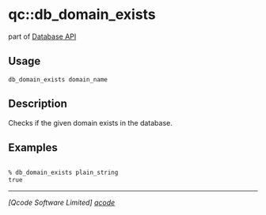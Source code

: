 qc::db_domain_exists
===========

part of [Database API](../db.md)

Usage
-----
`db_domain_exists domain_name`

Description
-----------
Checks if the given domain exists in the database.

Examples
--------
```tcl

% db_domain_exists plain_string
true

```

----------------------------------
*[Qcode Software Limited] [qcode]*

[qcode]: http://www.qcode.co.uk "Qcode Software"